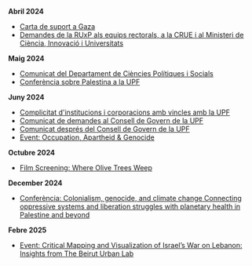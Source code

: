 **Abril 2024**
* [Carta de suport a Gaza](https://docs.google.com/forms/d/e/1FAIpQLScy9FrFxASNClMutqdAOp7eLiAz9x9151tP2QjHuIXgqFImuQ/viewform)
* [Demandes de la RUxP als equips rectorals, a la CRUE i al Ministeri de Ciència, Innovació i Universitats](./docs/RUxP-2024-04-29.pdf)

**Maig 2024**
* [Comunicat del Departament de Ciències Polítiques i Socials](https://www.upf.edu/documents/2846463/4418283/DPSS_communication_2024_05_13_final_web.pdf/bfa8da94-4f20-bb4e-b008-2b157174b644?t=1715856398217)
* [Conferència sobre Palestina a la UPF](https://cat.upfpalestineconference.org)

**Juny 2024**
* [Complicitat d'institucions i corporacions amb vincles amb la UPF](https://upfxpalestina.github.io/docs/entitats.pdf)
* [Comunicat de demandes al Consell de Govern de la UPF](https://upfxpalestina.github.io/comunicat-2024-06-03/)
* [Comunicat després del Consell de Govern de la UPF](https://upfxpalestina.github.io/comunicat-2024-06-04/)
* [Event: Occupation, Apartheid & Genocide](https://upfxpalestina.github.io/event-2024-06-14/)

**Octubre 2024**
* [Film Screening: Where Olive Trees Weep](https://upfxpalestina.github.io/event-2024-10-24/)

**December 2024**
* [Conferència: Colonialism, genocide, and climate change 
 Connecting oppressive systems and liberation struggles with planetary health in Palestine and beyond](https://www.colonialism-climate.com)

**Febre 2025**
* [Event: Critical Mapping and Visualization of Israel’s War on Lebanon: Insights from The Beirut Urban Lab](https://upfxpalestina.github.io/event-2025-02-24/)
